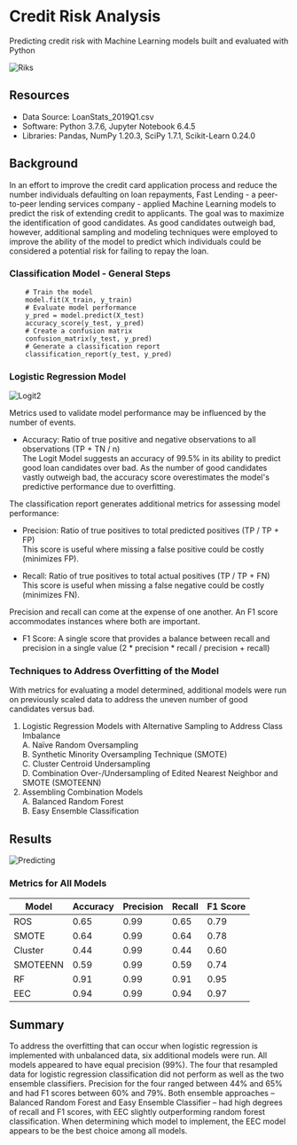 
# Credit Risk Analysis
Predicting credit risk with Machine Learning models built and evaluated with Python

![Riks](https://user-images.githubusercontent.com/30667001/163343687-c8d26e19-66d9-40da-9b66-735c59abda88.png)

## Resources
- Data Source: LoanStats_2019Q1.csv
- Software: Python 3.7.6, Jupyter Notebook 6.4.5 
- Libraries: Pandas, NumPy 1.20.3, SciPy 1.7.1, Scikit-Learn 0.24.0

## Background
In an effort to improve the credit card application process and reduce the number individuals defaulting on loan repayments, Fast Lending - a peer-to-peer lending services company - applied Machine Learning models to predict the risk of extending credit to applicants. The goal was to maximize the identification of good candidates. As good candidates outweigh bad, however, additional sampling and modeling techniques were employed to improve the ability of the model to predict which individuals could be considered a potential risk for failing to repay the loan.

### Classification Model - General Steps
        # Train the model
        model.fit(X_train, y_train)
        # Evaluate model performance
        y_pred = model.predict(X_test)
        accuracy_score(y_test, y_pred)
        # Create a confusion matrix
        confusion_matrix(y_test, y_pred)
        # Generate a classification report
        classification_report(y_test, y_pred)

### Logistic Regression Model
![Logit2](https://user-images.githubusercontent.com/30667001/162936618-9c49a89a-cb0e-48c1-a607-6786512d4c7c.png)

Metrics used to validate model performance may be influenced by the number of events.
* Accuracy: Ratio of true positive and negative observations to all observations (TP + TN / n) </br>
  The Logit Model suggests an accuracy of 99.5% in its ability to predict good loan candidates over bad. As the number of good candidates vastly outweigh bad, the accuracy score overestimates the model's predictive performance due to overfitting. </br>

The classification report generates additional metrics for assessing model performance:
* Precision: Ratio of true positives to total predicted positives (TP / TP + FP) </br>
  This score is useful where missing a false positive could be costly (minimizes FP).</br>
  
* Recall: Ratio of true positives to total actual positives (TP / TP + FN) </br>
  This score is useful when missing a false negative could be costly (minimizes FN).

Precision and recall can come at the expense of one another. An F1 score accommodates instances where both are important.
* F1 Score: A single score that provides a balance between recall and precision in a single value (2 * precision * recall / precision + recall)</br>

### Techniques to Address Overfitting of the Model
With metrics for evaluating a model determined, additional models were run on previously scaled data to address the uneven number of good candidates versus bad.
1. Logistic Regression Models with Alternative Sampling to Address Class Imbalance </br>
   A. Naïve Random Oversampling </br>
   B. Synthetic Minority Oversampling Technique (SMOTE) </br>
   C. Cluster Centroid Undersampling </br>
   D. Combination Over-/Undersampling of Edited Nearest Neighbor and SMOTE (SMOTEENN)
2. Assembling Combination Models </br>
   A. Balanced Random Forest </br>
   B. Easy Ensemble Classification

## Results
![Predicting](https://user-images.githubusercontent.com/30667001/162927741-2d63d54a-f549-44b1-8fd7-30dfe83a851c.png)

### Metrics for All Models
| Model    | Accuracy | Precision | Recall     | F1 Score |
|----------|----------|-----------|------------|----------|
| ROS      | 0.65     | 0.99      | 0.65       | 0.79     |
| SMOTE    | 0.64     | 0.99      | 0.64       | 0.78     |
| Cluster  | 0.44     | 0.99      | 0.44       | 0.60     |
| SMOTEENN | 0.59     | 0.99      | 0.59       | 0.74     |
| RF       | 0.91     | 0.99      | 0.91       | 0.95     |
| EEC      | 0.94     | 0.99      | 0.94       | 0.97     |

## Summary

To address the overfitting that can occur when logistic regression is implemented with unbalanced data, six additional models were run. All models appeared to have equal precision (99%). The four that resampled data for logistic regression classification did not perform as well as the two ensemble classifiers. Precision for the four ranged between 44% and 65% and had F1 scores between 60% and 79%. Both ensemble approaches – Balanced Random Forest and Easy Ensemble Classifier – had high degrees of recall and F1 scores, with EEC slightly outperforming random forest classification. When determining which model to implement, the EEC model appears to be the best choice among all models.
